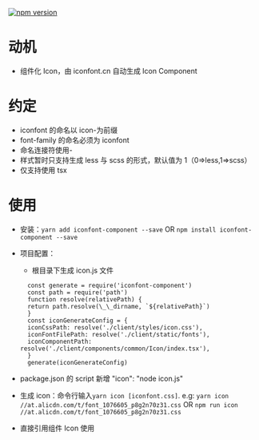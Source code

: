 [![npm version](https://img.shields.io/npm/v/doreact.svg?style=flat)](https://www.npmjs.com/package/doReact)

# 动机

- 组件化 Icon，由 iconfont.cn 自动生成 Icon Component

# 约定

- iconfont 的命名以 icon-为前缀
- font-family 的命名必须为 iconfont
- 命名连接符使用-
- 样式暂时只支持生成 less 与 scss 的形式，默认值为 1（0=>less,1=>scss）
- 仅支持使用 tsx

# 使用

- 安装：`yarn add iconfont-component --save` OR `npm install iconfont-component --save`

- 项目配置：
  - 根目录下生成 icon.js 文件
  ```
    const generate = require('iconfont-component')
    const path = require('path')
    function resolve(relativePath) {
    return path.resolve(\_\_dirname, `${relativePath}`)
    }
    const iconGenerateConfig = {
    iconCssPath: resolve('./client/styles/icon.css'),
    iconFontFilePath: resolve('./client/static/fonts'),
    iconComponentPath: resolve('./client/components/common/Icon/index.tsx'),
    }
    generate(iconGenerateConfig)
  ```
- package.json 的 script 新增 "icon": "node icon.js"
- 生成 icon：命令行输入`yarn icon [iconfont.css]`. e.g: `yarn icon //at.alicdn.com/t/font_1076605_p8g2n70z31.css` OR `npm run icon //at.alicdn.com/t/font_1076605_p8g2n70z31.css`
- 直接引用组件 Icon 使用
